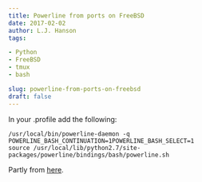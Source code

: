 ```yaml
---
title: Powerline from ports on FreeBSD
date: 2017-02-02
author: L.J. Hanson
tags:

- Python
- FreeBSD
- tmux
- bash

slug: powerline-from-ports-on-freebsd
draft: false
---
```


In your .profile add the following:

```
/usr/local/bin/powerline-daemon -q
POWERLINE_BASH_CONTINUATION=1POWERLINE_BASH_SELECT=1
source /usr/local/lib/python2.7/site-packages/powerline/bindings/bash/powerline.sh
```

Partly from [here](https://www.unix-experience.fr/2016/installer-et-utiliser-powerline-sur-archlinux-et-freebsd/).
